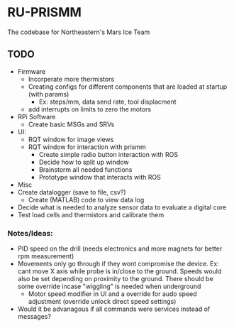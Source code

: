 # RU-PRISMM
The codebase for Northeastern's Mars Ice Team

## TODO

- Firmware
  - Incorperate more thermistors
  - Creating configs for different components that are loaded at startup (with params)
    - Ex: steps/mm, data send rate, tool displacment
  - add interrupts on limits to zero the motors
- RPi Software
  - Create basic MSGs and SRVs
- UI:
  - RQT window for image views
  - RQT window for interaction with prismm
    - Create simple radio button interaction with ROS
    - Decide how to split up window
    - Brainstorm all needed functions
    - Prototype window that interacts with ROS
 - Misc
  - Create datalogger (save to file, csv?)
    - Create (MATLAB) code to view data log
  - Decide what is needed to analyze sensor data to evaluate a digital core
  - Test load cells and thermistors and calibrate them
  

### Notes/Ideas:
- PID speed on the drill (needs electronics and more magnets for better rpm measurement)
- Movements only go through if they wont compromise the device. Ex: cant move X axis while probe is in/close to the ground. Speeds would also be set depending on proximity to the ground. There should be some override incase "wiggling" is needed when underground
  - Motor speed modifier in UI and a override for audo speed adjustment (override unlock direct speed settings)
- Would it be advanagous if all commands were services instead of messages?
